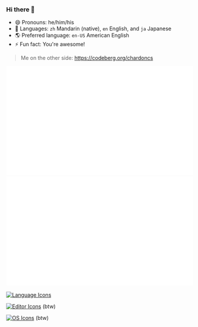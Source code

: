 ### Hi there 👋

- 😄 Pronouns: he/him/his
- 🙊 Languages: `zh` Mandarin (native), `en` English, and `ja` Japanese
- 🌎️ Preferred language: `en-US` American English
- ⚡️ Fun fact: You're awesome!

> Me on the other side: https://codeberg.org/chardoncs

[![github stats](https://raw.githubusercontent.com/chardoncs/github-stats/refs/heads/master/generated/overview.svg#gh-dark-mode-only)](https://github.com/chardoncs)
[![Top Langs](https://raw.githubusercontent.com/chardoncs/github-stats/1a69f06634b5231a2dcfefdd85388ea9b247a281/generated/languages.svg#gh-dark-mode-only)](https://github.com/chardoncs)

[![Language Icons](https://skillicons.dev/icons?i=c,cpp,rust,go,js,ts,python,lua,julia,ruby,zig)](https://skillicons.dev)

[![Editor Icons](https://skillicons.dev/icons?i=neovim)](https://skillicons.dev)  (btw)

[![OS Icons](https://skillicons.dev/icons?i=arch)](https://skillicons.dev)  (btw)
